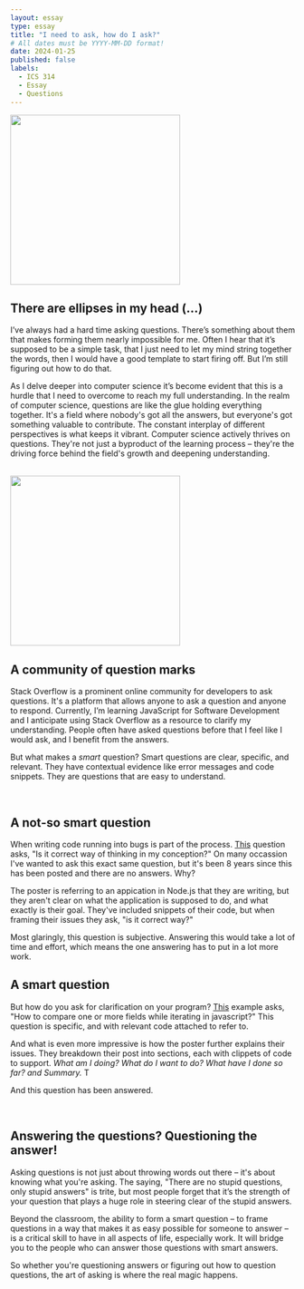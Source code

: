 ```yaml
---
layout: essay
type: essay
title: "I need to ask, how do I ask?"
# All dates must be YYYY-MM-DD format!
date: 2024-01-25
published: false
labels:
  - ICS 314
  - Essay
  - Questions
---
```



<img width="300px"  src= "https://github.com/mvchaella/mvchaella.github.io/assets/131205465/e135a716-d3b4-49b1-a5ea-b7fa9b41dd2f">

## There are ellipses in my head (...)

I’ve always had a hard time asking questions. There’s something about them that makes forming them nearly impossible for me. Often I hear that it’s supposed to be a simple task, that I just need to let my mind string together the words, then I would have a good template to start firing off. But I’m still figuring out how to do that.

As I delve deeper into computer science it’s become evident that this is a hurdle that I need to overcome to reach my full understanding. In the realm of computer science, questions are like the glue holding everything together. It's a field where nobody's got all the answers, but everyone's got something valuable to contribute. The constant interplay of different perspectives is what keeps it vibrant. Computer science actively thrives on questions. They're not just a byproduct of the learning process – they're the driving force behind the field's growth and deepening understanding.

<br>

<img width="300px"  src= "https://github.com/mvchaella/mvchaella.github.io/assets/131205465/182741ce-8652-4ca5-87a0-2b3566ab86e1">

## A community of question marks

Stack Overflow is a prominent online community for developers to ask questions. It's a platform that allows anyone to ask a question and anyone to respond. Currently, I’m learning JavaScript for Software Development and I anticipate using Stack Overflow as a resource to clarify my understanding. People often have asked questions before that I feel like I would ask, and I benefit from the answers. 

But what makes a *smart* question? Smart questions are clear, specific, and relevant. They have contextual evidence like error messages and code snippets. They are questions that are easy to understand. 

<br> 

## A not-so smart question 

When writing code running into bugs is part of the process. [This](https://stackoverflow.com/questions/34373988/is-it-correct-way-of-thinking-in-my-conception) question asks, "Is it correct way of thinking in my conception?" On many occassion I've wanted to ask this exact same question, but it's been 8 years since this has been posted and there are no answers. Why?

The poster is referring to an appication in Node.js that they are writing, but they aren't clear on what the application is supposed to do, and what exactly is their goal. They've included snippets of their code, but when framing their issues they ask, "is it correct way?" 

Most glaringly, this question is subjective. Answering this would take a lot of time and effort, which means the one answering has to put in a lot more work.

## A smart question

But how do you ask for clarification on your program? [This](https://stackoverflow.com/questions/71971688/how-to-compare-one-or-more-fields-while-iterating-in-javascript) example asks, "How to compare one or more fields while iterating in javascript?" This question is specific, and with relevant code attached to refer to.

And what is even more impressive is how the poster further explains their issues. They breakdown their post into sections, each with clippets of code to support. *What am I doing? What do I want to do? What have I done so far? and Summary.* T

And this question has been answered.




<br>

## Answering the questions? Questioning the answer!

Asking questions is not just about throwing words out there – it's about knowing what you're asking. The saying, "There are no stupid questions, only stupid answers" is trite, but most people forget that it’s the strength of your question that plays a huge role in steering clear of the stupid answers.

Beyond the classroom, the ability to form a smart question – to frame questions in a way that makes it as easy possible for someone to answer – is a critical skill to have in all aspects of life, especially work. It will bridge you to the people who can answer those questions with smart answers.

So whether you're questioning answers or figuring out how to question questions, the art of asking is where the real magic happens.




